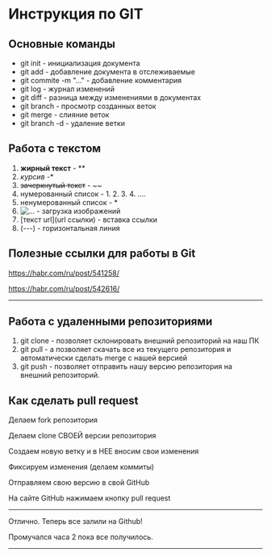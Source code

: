 # Инструкция по GIT #

## Основные команды ##

* git init - инициализация документа
* git add - добавление документа в отслеживаемые
* git commite -m "..." - добавление комментария
* git log - журнал изменений
* git diff - разница между изменениями в документах
* git branch - просмотр созданных веток
* git merge - слияние веток
* git branch -d - удаление ветки

## Работа с текстом ##

1. **жирный текст** - **
2. *курсив* -*
3. ~~зачеркнутый текст~~ - ~~  
4. нумерованный список - 1. 2. 3. 4. ....
5. ненумерованный список - *
6. ![...](/...) - загрузка изображений
7. [текст url](url ссылки) - вставка ссылки
8. (---) - горизонтальная линия

## Полезные ссылки для работы в Git ##

<https://habr.com/ru/post/541258/>

<https://habr.com/ru/post/542616/>

___

## Работа с удаленными репозиториями ##

1. git clone - позволяет склонировать внешний репозиторий на наш ПК
2. git pull - а позволяет скачать все из текущего репозитория и автоматически
сделать merge с нашей версией
3. git push - позволяет отправить нашу версию репозитория на внешний
репозиторий.

## Как сделать pull request ##

Делаем fork репозитория

Делаем clone СВОЕЙ версии репозитория

Создаем новую ветку и в НЕЕ вносим свои изменения

Фиксируем изменения (делаем коммиты)

Отправляем свою версию в свой GitHub

На сайте GitHub нажимаем кнопку pull request

---

Отлично. Теперь все залили на Github!

Промучался часа 2 пока все получилось.

---
